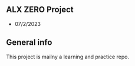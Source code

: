 ## ALX ZERO Project
* 07/2/2023

## General info
This project is mailny a learning and practice repo.
